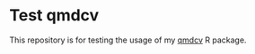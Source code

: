 # Test qmdcv

This repository is for testing the usage of my [qmdcv](https://github.com/kthayashi/qmdcv) R package.

